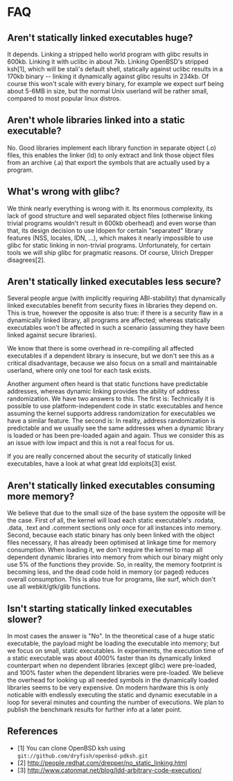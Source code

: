 FAQ
===

Aren't statically linked executables huge?
-------------------------------------------
It depends. Linking a stripped hello world program with glibc results in 600kb.
Linking it with uclibc in about 7kb. Linking OpenBSD's stripped ksh[1], which
will be stali's default shell, statically against uclibc results in a 170kb
binary -- linking it dynamically against glibc results in 234kb.
Of course this won't scale with every binary, for example we expect surf
being about 5-6MB in size, but the normal Unix userland will be rather small,
compared to most popular linux distros.

Aren't whole libraries linked into a static executable?
-------------------------------------------------------
No. Good libraries implement each library function in separate object (.o)
files, this enables the linker (ld) to only extract and link those
object files from an archive (.a) that export the symbols that are
actually used by a program.

What's wrong with glibc?
------------------------
We think nearly everything is wrong with it. Its enormous complexity,
its lack of good structure and well separated object files
(otherwise linking trivial programs wouldn't result in 600kb oberhead) and
even worse than that, its design decision to use ldopen for certain
"separated" library features (NSS, locales, IDN, ...), which makes it nearly
impossible to use glibc for static linking in non-trivial programs.
Unfortunately, for certain tools we will ship glibc for pragmatic reasons.  Of
course, Ulrich Drepper disagrees[2].

Aren't statically linked executables less secure?
----------------------------------------------
Several people argue (with implicitly requiring ABI-stability) that
dynamically linked executables benefit from security fixes in libraries they
depend on. This is true, however the opposite is also true: if there is a
security flaw in a dynamically linked library, all programs are affected; whereas
statically executables won't be affected in such a scenario (assuming they have
been linked against secure libraries).

We know that there is some overhead in re-compiling all affected executables if a
dependent library is insecure, but we don't see this as a critical
disadvantage, because we also focus on a small and maintainable userland,
where only one tool for each task exists.

Another argument often heard is that static functions have predictable
addresses, whereas dynamic linking provides the ability of address
randomization. We have two answers to this. The first is: Technically it is
possible to use platform-independent code in static executables and hence assuming
the kernel supports address randomization for executables we have a similar
feature. The second is: In reality, address randomization is predictable
and we usually see the same addresses when a dynamic library is loaded or has
been pre-loaded again and again. Thus we consider this as an issue with low
impact and this is not a real focus for us.

If you are really concerned about the security of statically linked executables,
have a look at what great ldd exploits[3] exist.

Aren't statically linked executables consuming more memory?
--------------------------------------------------------
We believe that due to the small size of the base system the opposite will be
the case. First of all, the kernel will load each static executable's .rodata, .data,
.text and .comment sections only once for all instances into memory.
Second, because each static binary has only been linked with the object files
necessary, it has already been optimised at linkage time for memory
consumption. When loading it, we don't require the kernel to map all
dependent dynamic libraries into memory from which our binary might only use 5%
of the functions they provide. So, in reality, the memory footprint is becoming
less, and the dead code hold in memory (or paged) reduces overall consumption.
This is also true for programs, like surf, which don't use all webkit/gtk/glib
functions.

Isn't starting statically linked executables slower?
----------------------------------------------------
In most cases the answer is "No". In the theoretical case of a huge static
executable, the payload might be loading the executable into memory; but we
focus on small, static executables. In experiments, the execution time of a static
executable was about 4000% faster than its dynamically linked counterpart
when no dependent libraries (except glibc) were pre-loaded, and 100% faster when
the dependent libraries were pre-loaded. We believe the overhead for looking up
all needed symbols in the dynamically loaded libraries seems to be very
expensive. On modern hardware this is only noticable with endlessly executing
the static and dynamic executable in a loop for several minutes and counting
the number of executions. We plan to publish the benchmark results for further
info at a later point.

References
---------
* [1] You can clone OpenBSD ksh using `git://github.com/dryfish/openbsd-pdksh.git`
* [2] http://people.redhat.com/drepper/no_static_linking.html
* [3] http://www.catonmat.net/blog/ldd-arbitrary-code-execution/

